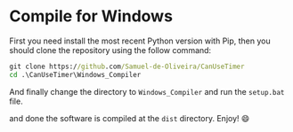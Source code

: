 # Compile for Windows
First you need install the most recent Python version
with Pip, then you should clone the repository using
the follow command:

```bat
git clone https://github.com/Samuel-de-Oliveira/CanUseTimer
cd .\CanUseTimer\Windows_Compiler
```

And finally change the directory to `Windows_Compiler` and
run the `setup.bat` file.

and done the software is compiled at the `dist` directory. Enjoy! :smile:
